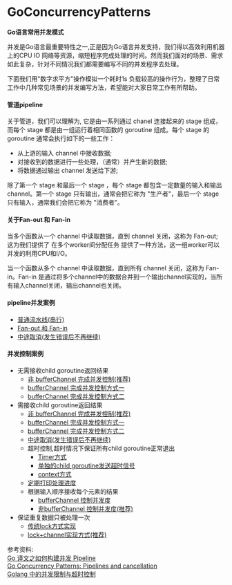 # GoConcurrencyPatterns
**Go语言常用并发模式**

并发是Go语言最重要特性之一,正是因为Go语言并发支持，我们得以高效利用机器上的CPU IO 网络等资源，缩短程序完成处理的时间。然而我们面对的场景、需求如此复杂，针对不同情况我们都需要编写不同的并发程序去处理。

下面我们用"数字求平方"操作模拟一个耗时1s 负载较高的操作行为，整理了日常工作中几种常见场景的并发编写方法，希望能对大家日常工作有所帮助。

#### 管道pipeline
关于管道，我们可以理解为, 它是由一系列通过 chanel 连接起来的 stage 组成，而每个 stage 都是由一组运行着相同函数的 goroutine 组成。每个 stage 的 goroutine 通常会执行如下的一些工作：
- 从上游的输入 channel 中接收数据;
- 对接收到的数据进行一些处理，（通常）并产生新的数据;
- 将数据通过输出 channel 发送给下游;

除了第一个 stage 和最后一个 stage ，每个 stage 都包含一定数量的输入和输出 channel。第一个 stage 只有输出，通常会把它称为 "生产者"，最后一个 stage 只有输入，通常我们会把它称为 "消费者"。

#### 关于Fan-out 和 Fan-in

当多个函数从一个 channel 中读取数据，直到 channel 关闭，这称为 Fan-out; 这为我们提供了 在多个worker间分配任务 提供了一种方法，这一组worker可以并发的利用CPU和I/O。

当一个函数从多个 channel 中读取数据，直到所有 channel 关闭，这称为 Fan-in。Fan-in 是通过将多个channel中的数据合并到一个输出channel实现的，当所有输入channel关闭，输出channel也关闭。


#### pipeline并发案例
- [普通流水线(串行)](https://github.com/lukexwang/GoConcurrencyPatterns/blob/96b3b9420cdd7276491acd62086c2445cef184b3/pipelineDemos/SerialPipeline.go#L36)
- [Fan-out 和 Fan-in](https://github.com/lukexwang/GoConcurrencyPatterns/blob/96b3b9420cdd7276491acd62086c2445cef184b3/pipelineDemos/FanInFanOut.go)
- [中途取消(发生错误后不再继续)](https://github.com/lukexwang/GoConcurrencyPatterns/blob/96b3b9420cdd7276491acd62086c2445cef184b3/pipelineDemos/CanceledWithoutFinish.go#L77)

#### 并发控制案例
- 无需接收child goroutine返回结果
    - [非 bufferChannel 完成并发控制(推荐)](https://github.com/lukexwang/GoConcurrencyPatterns/blob/96b3b9420cdd7276491acd62086c2445cef184b3/BoundedParallelism/notDealChildRet.go#L10)
    - [bufferChannel 完成并发控制方式一](https://github.com/lukexwang/GoConcurrencyPatterns/blob/96b3b9420cdd7276491acd62086c2445cef184b3/BoundedParallelism/notDealChildRet.go#L42)
    - [bufferChannel 完成并发控制方式二](https://github.com/lukexwang/GoConcurrencyPatterns/blob/96b3b9420cdd7276491acd62086c2445cef184b3/BoundedParallelism/notDealChildRet.go#L71)
- 需接收child goroutine返回结果
    - [非 bufferChannel 完成并发控制(推荐)](https://github.com/lukexwang/GoConcurrencyPatterns/blob/96b3b9420cdd7276491acd62086c2445cef184b3/BoundedParallelism/DealChildRet.go#L16)
    - [bufferChannel 完成并发控制方式一](https://github.com/lukexwang/GoConcurrencyPatterns/blob/96b3b9420cdd7276491acd62086c2445cef184b3/BoundedParallelism/DealChildRet.go#L68)
    - [bufferChannel 完成并发控制方式二](https://github.com/lukexwang/GoConcurrencyPatterns/blob/96b3b9420cdd7276491acd62086c2445cef184b3/BoundedParallelism/DealChildRet.go#L118)
    - [中途取消(发生错误后不再继续)](https://github.com/lukexwang/GoConcurrencyPatterns/blob/96b3b9420cdd7276491acd62086c2445cef184b3/BoundedParallelism/CanceledErrOccur.go)
    - 超时控制,超时情况下保证所有child goroutine正常退出
        - [Timer方式](https://github.com/lukexwang/GoConcurrencyPatterns/blob/96b3b9420cdd7276491acd62086c2445cef184b3/BoundedParallelism/TimeOut.go#L12)
        - [单独的child goroutine发送超时信号](https://github.com/lukexwang/GoConcurrencyPatterns/blob/96b3b9420cdd7276491acd62086c2445cef184b3/BoundedParallelism/TimeOut.go#L106)
        - [context方式](https://github.com/lukexwang/GoConcurrencyPatterns/blob/96b3b9420cdd7276491acd62086c2445cef184b3/BoundedParallelism/TimeOut.go#L204)
    - [定期打印处理进度](https://github.com/lukexwang/GoConcurrencyPatterns/blob/96b3b9420cdd7276491acd62086c2445cef184b3/BoundedParallelism/PrintProcessEveryNSeconds.go)
    - 根据输入顺序接收每个元素的结果
        - [bufferChannel 控制并发度](https://github.com/lukexwang/GoConcurrencyPatterns/blob/96b3b9420cdd7276491acd62086c2445cef184b3/BoundedParallelism/ReturnByInputOrder.go#L50)
        - [非bufferChannel 控制并发度(推荐)](https://github.com/lukexwang/GoConcurrencyPatterns/blob/96b3b9420cdd7276491acd62086c2445cef184b3/BoundedParallelism/ReturnByInputOrder.go#L118)
- 保证重复数据只被处理一次
    - [传统lock方式实现](https://github.com/lukexwang/GoConcurrencyPatterns/blob/96b3b9420cdd7276491acd62086c2445cef184b3/DupDataProcessOnlyOnce/ByLock.go#L15)
    - [lock+channel实现方式(推荐)](https://github.com/lukexwang/GoConcurrencyPatterns/blob/96b3b9420cdd7276491acd62086c2445cef184b3/DupDataProcessOnlyOnce/betterWay.go#L113)
    
参考资料:  
[Go 译文之如何构建并发 Pipeline](https://segmentfault.com/a/1190000019984518)  
[Go Concurrency Patterns: Pipelines and cancellation](https://blog.golang.org/pipelines)  
[Golang 中的并发限制与超时控制](https://www.jianshu.com/p/42e89de33065)
